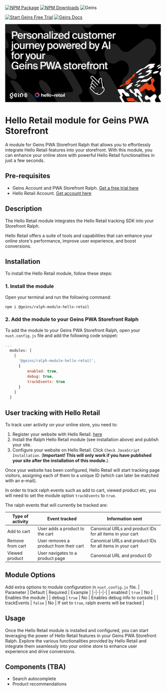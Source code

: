 [![NPM Package][npm]][npm-url]
[![NPM Downloads][npm-downloads-per-month]][npm-trends]
![Geins][mit-shield]

[![Start Geins Free Trial][geins-tiral-img]][geins-tiral-url] [![Geins Docs][geins-docs-img]][geins-docs-url]

[![geins-hello-retail](https://raw.githubusercontent.com/geins-io/resources/master/images/banners/repos/geins-helloretail.jpg)](https://www.geins.io)

# Hello Retail module for Geins PWA Storefront

A module for Geins PWA Storefront Ralph that allows you to effortlessly integrate Hello Retail features into your storefront. With this module, you can enhance your online store with powerful Hello Retail functionalities in just a few seconds.

## Pre-requisites

- Geins Account and PWA Storefront Ralph. [Get a free trial here](https://www.geins.io)
- Hello Retail Account. [Get account here](https://helloretail.com/)


## Description

The Hello Retail module integrates the Hello Retail tracking SDK into your Storefront Ralph. 

Hello Retail offers a suite of tools and capabilities that can enhance your online store's performance, improve user experience, and boost conversions.

## Installation

To install the Hello Retail module, follow these steps:

### 1. Install the module

Open your terminal and run the following command:

```bash
npm i @geins/ralph-module-hello-retail
```

### 2. Add the module to your Geins PWA Storefront Ralph

To add the module to your Geins PWA Storefront Ralph, open your `nuxt.config.js` file and add the following code snippet:

```js
...
  modules: [
    [
      '@geins/ralph-module-hello-retail',
      {
          enabled: true,
          debug: true,
          trackEvents: true
      }
    ]
  ]
```
## User tracking with Hello Retail

To track user activity on your online store, you need to:

1. Register your website with Hello Retail. [here](https://my.helloretail.com/)
2. Install the Ralph Hello Retail module (see installation above) and publish your site.
3. Configure your website on Hello Retail. Click `Check JavaScript Installation`. (**Important! This will only work if you have published your site after the installation of this module.**).

Once your website has been configured, Hello Retail will start tracking page visitors, assigning each of them to a unique ID (which can later be matched with an e-mail).

In order to track ralph events such as add to cart, viewed product etc, you will need to set the module option `trackEvents` to `true`.

The ralph events that will currently be tracked are:

| Type of activity  | Event tracked                                   | Information sent |
| ----------------- | ------------------------------------------------| ------------------- |
| Add to cart       | User adds a product to the cart                 | Canonical URLs and product IDs for all items in your cart |
| Remove from cart  | User removes a product from their cart          | Canonical URLs and product IDs for all items in your cart |
| Viewed product    | User navigates to a product page                | Canonical URL and product ID |

## Module Options

Add extra options to module configuration in `nuxt.config.js` file.
| Parameter | Default | Required | Example |
|-|-|-|-|
| enabled | `true` | No | Enables the module |
| debug | `true` | No | Enables debug info to console |
| trackEvents | `false` | No | If set to `true`, ralph events will be tracked |

## Usage

Once the Hello Retail module is installed and configured, you can start leveraging the power of Hello Retail features in your Geins PWA Storefront Ralph. Explore the various functionalities provided by Hello Retail and integrate them seamlessly into your online store to enhance user experience and drive conversions.

## Components (TBA)

- Search autocomplete
- Product recommendations




[npm]: https://img.shields.io/npm/v/@geins/ralph-module-hello-retail
[npm-url]: https://www.npmjs.com/package/@geins/ralph-module-hello-retail
[npm-downloads-per-month]: https://img.shields.io/npm/dm/@geins/ralph-module-hello-retail.svg
[npm-trends]: https://npmtrends.com/@geins/ralph-module-hello-retail
[geins-docs-url]: https://docs.geins.io
[geins-docs-img]: https://img.shields.io/endpoint?url=https://raw.githubusercontent.com/geins-io/resources/master/sheilds/geins-docs-read-v3.json
[geins-tiral-url]: https://www.geins.io
[geins-tiral-img]: https://img.shields.io/endpoint?url=https://raw.githubusercontent.com/geins-io/resources/master/sheilds/geins-fee-tiral.json
[mit-shield]: https://img.shields.io/badge/license-MIT-green
[mit-url]: https://en.wikipedia.org/wiki/MIT_License
